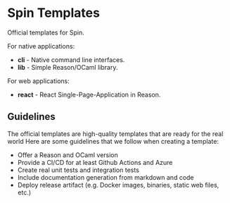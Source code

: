 # Spin Templates

Official templates for Spin.

For native applications:

- **cli** - Native command line interfaces.
- **lib** - Simple Reason/OCaml library.

For web applications:

- **react** - React Single-Page-Application in Reason.

## Guidelines

The official templates are high-quality templates that are ready for the real world
Here are some guidelines that we follow when creating a template:

- Offer a Reason and OCaml version
- Provide a CI/CD for at least Github Actions and Azure
- Create real unit tests and integration tests
- Include documentation generation from markdown and code
- Deploy release artifact (e.g. Docker images, binaries, static web files, etc.)

